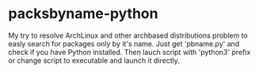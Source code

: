 # packsbyname-python
My try to resolve ArchLinux and other archbased distributions problem to easly search for packages only by it's name. Just get 'pbname.py' and check if you have Python installed. Then lauch script with 'python3' prefix or change script to executable and launch it directly.
